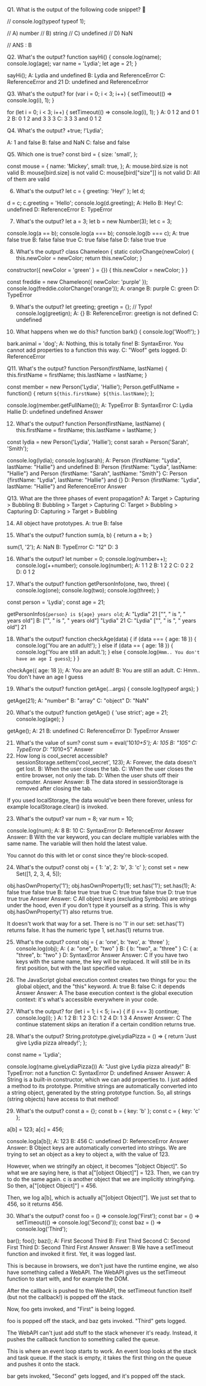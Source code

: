 

Q1. What is the output of the following code snippet? 🤔

// console.log(typeof typeof 1);

// A) number
// B) string
// C) undefined
// D) NaN

// ANS : B




Q2. What's the output?
function sayHi() {
  console.log(name);
  console.log(age);
  var name = 'Lydia';
  let age = 21;
}

sayHi();
A: Lydia and undefined
B: Lydia and ReferenceError
C: ReferenceError and 21
D: undefined and ReferenceError







<!-- Answer: 
Within the function, we first declare the name variable with the var keyword. This means that the variable gets hoisted (memory space is set up during the creation phase) with the default value of undefined, until we actually get to the line where we define the variable. We haven't defined the variable yet on the line where we try to log the name variable, so it still holds the value of undefined.

Variables with the let keyword (and const) are hoisted, but unlike var, don't get initialized. They are not accessible before the line we declare (initialize) them. This is called the "temporal dead zone". When we try to access the variables before they are declared, JavaScript throws a ReferenceError. D-->




Q3.  What's the output?
for (var i = 0; i < 3; i++) {
  setTimeout(() => console.log(i), 1);
}

for (let i = 0; i < 3; i++) {
  setTimeout(() => console.log(i), 1);
}
A: 0 1 2 and 0 1 2
B: 0 1 2 and 3 3 3
C: 3 3 3 and 0 1 2








<!-- Answer: 
Because of the event queue in JavaScript, the setTimeout callback function is called after the loop has been executed. Since the variable i in the first loop was declared using the var keyword, this value was global. During the loop, we incremented the value of i by 1 each time, using the unary operator ++. By the time the setTimeout callback function was invoked, i was equal to 3 in the first example.

In the second loop, the variable i was declared using the let keyword: variables declared with the let (and const) keyword are block-scoped (a block is anything between { }). During each iteration, i will have a new value, and each value is scoped inside the loop. C-->





Q4. What's the output?
+true;
!'Lydia';


A: 1 and false
B: false and NaN
C: false and false







<!-- Answer: 
The unary plus tries to convert an operand to a number. true is 1, and false is 0.

The string 'Lydia' is a truthy value. What we're actually asking, is "is this truthy value falsy?". This returns false. A-->







Q5. Which one is true?
const bird = {
  size: 'small',
};

const mouse = {
  name: 'Mickey',
  small: true,
};
A: mouse.bird.size is not valid
B: mouse[bird.size] is not valid
C: mouse[bird["size"]] is not valid
D: All of them are valid



<!-- Answer: 
In JavaScript, all object keys are strings (unless it's a Symbol). Even though we might not type them as strings, they are always converted into strings under the hood.

JavaScript interprets (or unboxes) statements. When we use bracket notation, it sees the first opening bracket [ and keeps going until it finds the closing bracket ]. Only then, it will evaluate the statement.

mouse[bird.size]: First it evaluates bird.size, which is "small". mouse["small"] returns true

However, with dot notation, this doesn't happen. mouse does not have a key called bird, which means that mouse.bird is undefined. Then, we ask for the size using dot notation: mouse.bird.size. Since mouse.bird is undefined, we're actually asking undefined.size. This isn't valid, and will throw an error similar to Cannot read property "size" of undefined.A
 -->






6. What's the output?
let c = { greeting: 'Hey!' };
let d;

d = c;
c.greeting = 'Hello';
console.log(d.greeting);
A: Hello
B: Hey!
C: undefined
D: ReferenceError
E: TypeError

<!-- Answer: 
In JavaScript, all objects interact by reference when setting them equal to each other.

First, variable c holds a value to an object. Later, we assign d with the same reference that c has to the object.A
 -->




7. What's the output?
let a = 3;
let b = new Number(3);
let c = 3;

console.log(a == b);
console.log(a === b);
console.log(b === c);
A: true false true
B: false false true
C: true false false
D: false true true
<!-- 
Answer: 
new Number() is a built-in function constructor. Although it looks like a number, it's not really a number: it has a bunch of extra features and is an object.

When we use the == operator (Equality operator), it only checks whether it has the same value. They both have the value of 3, so it returns true.

However, when we use the === operator (Strict equality operator), both value and type should be the same. It's not: new Number() is not a number, it's an object. Both return false.C -->

8. What's the output?
class Chameleon {
  static colorChange(newColor) {
    this.newColor = newColor;
    return this.newColor;
  }

  constructor({ newColor = 'green' } = {}) {
    this.newColor = newColor;
  }
}

const freddie = new Chameleon({ newColor: 'purple' });
console.log(freddie.colorChange('orange'));
A: orange
B: purple
C: green
D: TypeError


<!-- Answer: 
The colorChange function is static. Static methods are designed to live only on the constructor in which they are created, and cannot be passed down to any children or called upon class instances. Since freddie is an instance of class Chameleon, the function cannot be called upon it. A TypeError is thrown.D -->



9. What's the output?
let greeting;
greetign = {}; // Typo!
console.log(greetign);
A: {}
B: ReferenceError: greetign is not defined
C: undefined


<!-- 
Answer: 
It logs the object, because we just created an empty object on the global object! When we mistyped greeting as greetign, the JS interpreter actually saw this as:

global.greetign = {} in Node.js
window.greetign = {}, frames.geetign = {} and self.greetign in browsers.
self.greetign in web workers.
globalThis.greetign in all environments.
In order to avoid this, we can use "use strict". This makes sure that you have declared a variable before setting it equal to anything. -->



10. What happens when we do this?
function bark() {
  console.log('Woof!');
}

bark.animal = 'dog';
A: Nothing, this is totally fine!
B: SyntaxError. You cannot add properties to a function this way.
C: "Woof" gets logged.
D: ReferenceError

<!-- 
Answer: 
This is possible in JavaScript, because functions are objects! (Everything besides primitive types are objects)

A function is a special type of object. The code you write yourself isn't the actual function. The function is an object with properties. This property is invocable.A -->






Q11. What's the output?
function Person(firstName, lastName) {
  this.firstName = firstName;
  this.lastName = lastName;
}

const member = new Person('Lydia', 'Hallie');
Person.getFullName = function() {
  return `${this.firstName} ${this.lastName}`;
};

console.log(member.getFullName());
A: TypeError
B: SyntaxError
C: Lydia Hallie
D: undefined undefined
Answer


<!-- Answer: 
In JavaScript, functions are objects, and therefore, the method getFullName gets added to the constructor function object itself. For that reason, we can call Person.getFullName(), but member.getFullName throws a TypeError.

If you want a method to be available to all object instances, you have to add it to the prototype property:

Person.prototype.getFullName = function() {
  return `${this.firstName} ${this.lastName}`;
}; -->


12. What's the output?
function Person(firstName, lastName) {
  this.firstName = firstName;
  this.lastName = lastName;
}

const lydia = new Person('Lydia', 'Hallie');
const sarah = Person('Sarah', 'Smith');

console.log(lydia);
console.log(sarah);
A: Person {firstName: "Lydia", lastName: "Hallie"} and undefined
B: Person {firstName: "Lydia", lastName: "Hallie"} and Person {firstName: "Sarah", lastName: "Smith"}
C: Person {firstName: "Lydia", lastName: "Hallie"} and {}
D: Person {firstName: "Lydia", lastName: "Hallie"} and ReferenceError
Answer


<!-- Answer: 
For sarah, we didn't use the new keyword. When using new, this refers to the new empty object we create. However, if you don't add new, this refers to the global object!

We said that this.firstName equals "Sarah" and this.lastName equals "Smith". What we actually did, is defining global.firstName = 'Sarah' and global.lastName = 'Smith'. sarah itself is left undefined, since we don't return a value from the Person function.A -->

Q13. What are the three phases of event propagation?
A: Target > Capturing > Bubbling
B: Bubbling > Target > Capturing
C: Target > Bubbling > Capturing
D: Capturing > Target > Bubbling


<!-- Answer: 
During the capturing phase, the event goes through the ancestor elements down to the target element. It then reaches the target element, and bubbling begins.D -->






14. All object have prototypes.
A: true
B: false

<!-- 
Answer: 
All objects have prototypes, except for the base object. The base object is the object created by the user, or an object that is created using the new keyword. The base object has access to some methods and properties, such as .toString. This is the reason why you can use built-in JavaScript methods! All of such methods are available on the prototype. Although JavaScript can't find it directly on your object, it goes down the prototype chain and finds it there, which makes it accessible for you.B -->



15. What's the output?
function sum(a, b) {
  return a + b;
}

sum(1, '2');
A: NaN
B: TypeError
C: "12"
D: 3

<!-- 
Answer: 
JavaScript is a dynamically typed language: we don't specify what types certain variables are. Values can automatically be converted into another type without you knowing, which is called implicit type coercion. Coercion is converting from one type into another.C 

 In this example, JavaScript converts the number 1 into a string, in order for the function to make sense and return a value. During the addition of a numeric type (1) and a string type ('2'), the number is treated as a string. We can concatenate strings like "Hello" + "World", so what's happening here is "1" + "2" which returns "12". -->

16. What's the output?
let number = 0;
console.log(number++);
console.log(++number);
console.log(number);
A: 1 1 2
B: 1 2 2
C: 0 2 2
D: 0 1 2


<!-- Answer: 
The postfix unary operator ++:

Returns the value (this returns 0)
Increments the value (number is now 1)
The prefix unary operator ++:

Increments the value (number is now 2)
Returns the value (this returns 2)
This returns 0 2 2.C -->

17. What's the output?
function getPersonInfo(one, two, three) {
  console.log(one);
  console.log(two);
  console.log(three);
}

const person = 'Lydia';
const age = 21;

getPersonInfo`${person} is ${age} years old`;
A: "Lydia" 21 ["", " is ", " years old"]
B: ["", " is ", " years old"] "Lydia" 21
C: "Lydia" ["", " is ", " years old"] 21

<!-- 
Answer: 
If you use tagged template literals, the value of the first argument is always an array of the string values. The remaining arguments get the values of the passed expressions! -->

18. What's the output?
function checkAge(data) {
  if (data === { age: 18 }) {
    console.log('You are an adult!');
  } else if (data == { age: 18 }) {
    console.log('You are still an adult.');
  } else {
    console.log(`Hmm.. You don't have an age I guess`);
  }
}

checkAge({ age: 18 });
A: You are an adult!
B: You are still an adult.
C: Hmm.. You don't have an age I guess
<!-- 

Answer: 
When testing equality, primitives are compared by their value, while objects are compared by their reference. JavaScript checks if the objects have a reference to the same location in memory.

The two objects that we are comparing don't have that: the object we passed as a parameter refers to a different location in memory than the object we used in order to check equality.

This is why both { age: 18 } === { age: 18 } and { age: 18 } == { age: 18 } return false. -->

19. What's the output?
function getAge(...args) {
  console.log(typeof args);
}

getAge(21);
A: "number"
B: "array"
C: "object"
D: "NaN"
<!-- 

Answer: 
The rest parameter (...args) lets us "collect" all remaining arguments into an array. An array is an object, so typeof args returns "object"C -->

20. What's the output?
function getAge() {
  'use strict';
  age = 21;
  console.log(age);
}

getAge();
A: 21
B: undefined
C: ReferenceError
D: TypeError
Answer


<!-- Answer: 
With "use strict", you can make sure that you don't accidentally declare global variables. We never declared the variable age, and since we use "use strict", it will throw a reference error. If we didn't use "use strict", it would have worked, since the property age would have gotten added to the global object. C -->
















21. What's the value of sum?
const sum = eval('10*10+5');
A: 105
B: "105"
C: TypeError
D: "10*10+5"
Answer
22. How long is cool_secret accessible?
sessionStorage.setItem('cool_secret', 123);
A: Forever, the data doesn't get lost.
B: When the user closes the tab.
C: When the user closes the entire browser, not only the tab.
D: When the user shuts off their computer.
Answer
Answer: B
The data stored in sessionStorage is removed after closing the tab.

If you used localStorage, the data would've been there forever, unless for example localStorage.clear() is invoked.

23. What's the output?
var num = 8;
var num = 10;

console.log(num);
A: 8
B: 10
C: SyntaxError
D: ReferenceError
Answer
Answer: B
With the var keyword, you can declare multiple variables with the same name. The variable will then hold the latest value.

You cannot do this with let or const since they're block-scoped.

24. What's the output?
const obj = { 1: 'a', 2: 'b', 3: 'c' };
const set = new Set([1, 2, 3, 4, 5]);

obj.hasOwnProperty('1');
obj.hasOwnProperty(1);
set.has('1');
set.has(1);
A: false true false true
B: false true true true
C: true true false true
D: true true true true
Answer
Answer: C
All object keys (excluding Symbols) are strings under the hood, even if you don't type it yourself as a string. This is why obj.hasOwnProperty('1') also returns true.

It doesn't work that way for a set. There is no '1' in our set: set.has('1') returns false. It has the numeric type 1, set.has(1) returns true.

25. What's the output?
const obj = { a: 'one', b: 'two', a: 'three' };
console.log(obj);
A: { a: "one", b: "two" }
B: { b: "two", a: "three" }
C: { a: "three", b: "two" }
D: SyntaxError
Answer
Answer: C
If you have two keys with the same name, the key will be replaced. It will still be in its first position, but with the last specified value.

26. The JavaScript global execution context creates two things for you: the global object, and the "this" keyword.
A: true
B: false
C: it depends
Answer
Answer: A
The base execution context is the global execution context: it's what's accessible everywhere in your code.

27. What's the output?
for (let i = 1; i < 5; i++) {
  if (i === 3) continue;
  console.log(i);
}
A: 1 2
B: 1 2 3
C: 1 2 4
D: 1 3 4
Answer
Answer: C
The continue statement skips an iteration if a certain condition returns true.

28. What's the output?
String.prototype.giveLydiaPizza = () => {
  return 'Just give Lydia pizza already!';
};

const name = 'Lydia';

console.log(name.giveLydiaPizza())
A: "Just give Lydia pizza already!"
B: TypeError: not a function
C: SyntaxError
D: undefined
Answer
Answer: A
String is a built-in constructor, which we can add properties to. I just added a method to its prototype. Primitive strings are automatically converted into a string object, generated by the string prototype function. So, all strings (string objects) have access to that method!

29. What's the output?
const a = {};
const b = { key: 'b' };
const c = { key: 'c' };

a[b] = 123;
a[c] = 456;

console.log(a[b]);
A: 123
B: 456
C: undefined
D: ReferenceError
Answer
Answer: B
Object keys are automatically converted into strings. We are trying to set an object as a key to object a, with the value of 123.

However, when we stringify an object, it becomes "[object Object]". So what we are saying here, is that a["[object Object]"] = 123. Then, we can try to do the same again. c is another object that we are implicitly stringifying. So then, a["[object Object]"] = 456.

Then, we log a[b], which is actually a["[object Object]"]. We just set that to 456, so it returns 456.

30. What's the output?
const foo = () => console.log('First');
const bar = () => setTimeout(() => console.log('Second'));
const baz = () => console.log('Third');

bar();
foo();
baz();
A: First Second Third
B: First Third Second
C: Second First Third
D: Second Third First
Answer
Answer: B
We have a setTimeout function and invoked it first. Yet, it was logged last.

This is because in browsers, we don't just have the runtime engine, we also have something called a WebAPI. The WebAPI gives us the setTimeout function to start with, and for example the DOM.

After the callback is pushed to the WebAPI, the setTimeout function itself (but not the callback!) is popped off the stack.


Now, foo gets invoked, and "First" is being logged.


foo is popped off the stack, and baz gets invoked. "Third" gets logged.


The WebAPI can't just add stuff to the stack whenever it's ready. Instead, it pushes the callback function to something called the queue.


This is where an event loop starts to work. An event loop looks at the stack and task queue. If the stack is empty, it takes the first thing on the queue and pushes it onto the stack.


bar gets invoked, "Second" gets logged, and it's popped off the stack.


